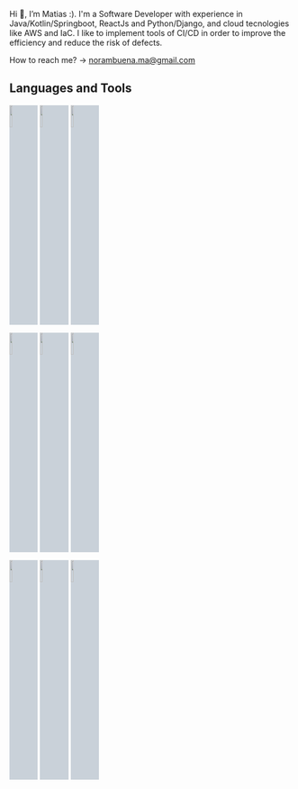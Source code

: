 Hi 👋, I’m Matias :). I'm a Software Developer with experience in Java/Kotlin/Springboot, ReactJs and Python/Django, and cloud tecnologies like AWS and IaC. I like to implement tools of CI/CD in order to improve the efficiency and reduce the risk of defects.

How to reach me? -> norambuena.ma@gmail.com

## Languages and Tools

<p>
  <code><img width="10%" src="https://www.vectorlogo.zone/logos/amazon_aws/amazon_aws-ar21.svg" style="background-color:#c9d1d9"></code>
  <code><img width="10%" src="https://www.vectorlogo.zone/logos/java/java-ar21.svg" style="background-color:#c9d1d9"></code>
  <code><img width="10%" src="https://www.vectorlogo.zone/logos/kotlinlang/kotlinlang-ar21.svg" style="background-color:#c9d1d9"></code>
  <br />

  <code><img width="10%" src="https://www.vectorlogo.zone/logos/docker/docker-ar21.svg" style="background-color:#c9d1d9"></code>
  <code><img width="10%" src="https://www.vectorlogo.zone/logos/springio/springio-ar21.svg" style="background-color:#c9d1d9"></code>
  <code><img width="10%" src="https://www.vectorlogo.zone/logos/oracle/oracle-ar21.svg" style="background-color:#c9d1d9"></code>
  <br />

  <code><img width="10%" src="https://www.vectorlogo.zone/logos/jenkins/jenkins-ar21.svg" style="background-color:#c9d1d9"></code>
  <code><img width="10%" src="https://www.vectorlogo.zone/logos/reactjs/reactjs-ar21.svg" style="background-color:#c9d1d9"></code>
  <code><img width="10%" src="https://www.vectorlogo.zone/logos/terraformio/terraformio-ar21.svg" style="background-color:#c9d1d9"></code>
  <br />
 
</p>
